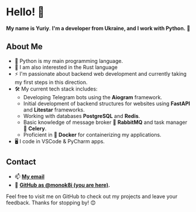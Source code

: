# Hello! 👋

**My name is Yuriy**. **I'm a developer from Ukraine, and I work with Python.** 🦋

## About Me
- 🐍 Python is my main programming language.
- 🦀 I am also interested in the Rust language
- ⚡ I'm passionate about backend web development and currently taking my first steps in this direction.
- 🛠️ My current tech stack includes:
  - Developing Telegram bots using the **Aiogram** framework.
  - Initial development of backend structures for websites using **FastAPI** and **Litestar** frameworks.
  - Working with databases **PostgreSQL** and **Redis**.
  - Basic knowledge of message broker 🐇 **RabbitMQ** and task manager 🥦 **Celery**.
  - Proficient in 🐳 **Docker** for containerizing my applications.
- 🖥️ I code in VSCode & PyCharm apps.

## Contact
- 📫 **[My email](monok8i.dev@seznam.cz)**
- 🦋 **[GitHub as @monok8i (you are here)](https://github.com/monok8i).**

Feel free to visit me on GitHub to check out my projects and leave your feedback. Thanks for stopping by! 😊
